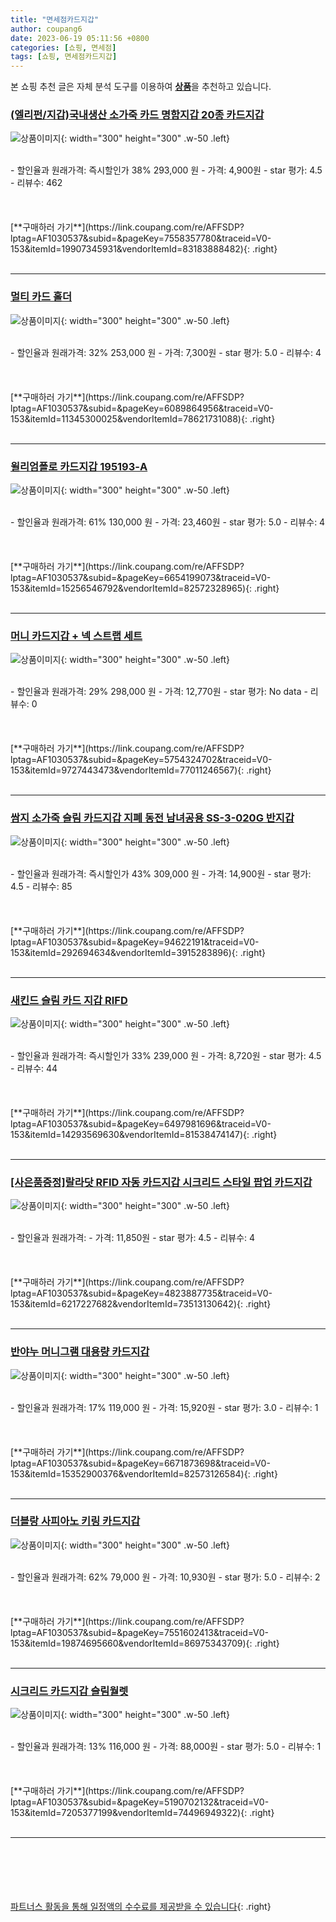```yaml
---
title: "면세점카드지갑"
author: coupang6
date: 2023-06-19 05:11:56 +0800
categories: [쇼핑, 면세점]
tags: [쇼핑, 면세점카드지갑]
---
```


본 쇼핑 추천 글은 자체 분석 도구를 이용하여 [**상품**](https://link.coupang.com/a/bao1ui)을 추천하고 있습니다.

### [(엘리펀/지갑)국내생산 소가죽 카드 명함지갑 20종 카드지갑](https://link.coupang.com/re/AFFSDP?lptag=AF1030537&subid=&pageKey=7558357780&traceid=V0-153&itemId=19907345931&vendorItemId=83183888482)

![상품이미지](https://thumbnail9.coupangcdn.com/thumbnails/remote/230x230ex/image/vendor_inventory/c84c/cf2991019838bc9a6dd148ed2e232abfa514444ad37f7cc63cac724bbb6f.jpg){: width="300" height="300" .w-50 .left}


<br>
- 할인율과 원래가격: 즉시할인가 38%  293,000   원
- 가격: 4,900원
- star 평가: 4.5
- 리뷰수: 462
<br>
<br>
<br>
<br>
[**구매하러 가기**](https://link.coupang.com/re/AFFSDP?lptag=AF1030537&subid=&pageKey=7558357780&traceid=V0-153&itemId=19907345931&vendorItemId=83183888482){: .right}
<br>
<br>

---

### [멀티 카드 홀더](https://link.coupang.com/re/AFFSDP?lptag=AF1030537&subid=&pageKey=6089864956&traceid=V0-153&itemId=11345300025&vendorItemId=78621731088)

![상품이미지](https://thumbnail6.coupangcdn.com/thumbnails/remote/230x230ex/image/retail/images/2021/09/23/14/0/7aee5e81-8f78-4121-8746-89cbca7468b0.jpg){: width="300" height="300" .w-50 .left}


<br>
- 할인율과 원래가격: 32%  253,000   원
- 가격: 7,300원
- star 평가: 5.0
- 리뷰수: 4
<br>
<br>
<br>
<br>
[**구매하러 가기**](https://link.coupang.com/re/AFFSDP?lptag=AF1030537&subid=&pageKey=6089864956&traceid=V0-153&itemId=11345300025&vendorItemId=78621731088){: .right}
<br>
<br>

---

### [윌리엄폴로 카드지갑 195193-A](https://link.coupang.com/re/AFFSDP?lptag=AF1030537&subid=&pageKey=6654199073&traceid=V0-153&itemId=15256546792&vendorItemId=82572328965)

![상품이미지](https://thumbnail7.coupangcdn.com/thumbnails/remote/230x230ex/image/vendor_inventory/d603/5ddfeb2e24d15a0a122d615fb8fa252c0b65ebb15ac69d8a194e0d5c7ed1.png){: width="300" height="300" .w-50 .left}


<br>
- 할인율과 원래가격: 61%  130,000   원
- 가격: 23,460원
- star 평가: 5.0
- 리뷰수: 4
<br>
<br>
<br>
<br>
[**구매하러 가기**](https://link.coupang.com/re/AFFSDP?lptag=AF1030537&subid=&pageKey=6654199073&traceid=V0-153&itemId=15256546792&vendorItemId=82572328965){: .right}
<br>
<br>

---

### [머니 카드지갑 + 넥 스트랩 세트](https://link.coupang.com/re/AFFSDP?lptag=AF1030537&subid=&pageKey=5754324702&traceid=V0-153&itemId=9727443473&vendorItemId=77011246567)

![상품이미지](https://thumbnail6.coupangcdn.com/thumbnails/remote/230x230ex/image/rs_quotation_api/hmqb0erx/778a37a843424aa08ba86c06a621e1eb.jpg){: width="300" height="300" .w-50 .left}


<br>
- 할인율과 원래가격: 29%  298,000   원
- 가격: 12,770원
- star 평가: No data
- 리뷰수: 0
<br>
<br>
<br>
<br>
[**구매하러 가기**](https://link.coupang.com/re/AFFSDP?lptag=AF1030537&subid=&pageKey=5754324702&traceid=V0-153&itemId=9727443473&vendorItemId=77011246567){: .right}
<br>
<br>

---

### [쌈지 소가죽 슬림 카드지갑 지폐 동전 남녀공용 SS-3-020G 반지갑](https://link.coupang.com/re/AFFSDP?lptag=AF1030537&subid=&pageKey=94622191&traceid=V0-153&itemId=292694634&vendorItemId=3915283896)

![상품이미지](https://thumbnail6.coupangcdn.com/thumbnails/remote/230x230ex/image/vendor_inventory/images/2018/08/29/13/1/efbe8e6c-8584-4683-8d86-73314dc4b404.jpg){: width="300" height="300" .w-50 .left}


<br>
- 할인율과 원래가격: 즉시할인가 43%  309,000   원
- 가격: 14,900원
- star 평가: 4.5
- 리뷰수: 85
<br>
<br>
<br>
<br>
[**구매하러 가기**](https://link.coupang.com/re/AFFSDP?lptag=AF1030537&subid=&pageKey=94622191&traceid=V0-153&itemId=292694634&vendorItemId=3915283896){: .right}
<br>
<br>

---

### [새킨드 슬림 카드 지갑 RIFD](https://link.coupang.com/re/AFFSDP?lptag=AF1030537&subid=&pageKey=6497981696&traceid=V0-153&itemId=14293569630&vendorItemId=81538474147)

![상품이미지](https://thumbnail6.coupangcdn.com/thumbnails/remote/230x230ex/image/retail/images/6682283337890376-50dcdf0b-be6f-43ba-a65c-efbfb1e1ce44.jpg){: width="300" height="300" .w-50 .left}


<br>
- 할인율과 원래가격: 즉시할인가 33%  239,000   원
- 가격: 8,720원
- star 평가: 4.5
- 리뷰수: 44
<br>
<br>
<br>
<br>
[**구매하러 가기**](https://link.coupang.com/re/AFFSDP?lptag=AF1030537&subid=&pageKey=6497981696&traceid=V0-153&itemId=14293569630&vendorItemId=81538474147){: .right}
<br>
<br>

---

### [[사은품증정]랄라닷 RFID 자동 카드지갑 시크리드 스타일 팝업 카드지갑](https://link.coupang.com/re/AFFSDP?lptag=AF1030537&subid=&pageKey=4823887735&traceid=V0-153&itemId=6217227682&vendorItemId=73513130642)

![상품이미지](https://thumbnail9.coupangcdn.com/thumbnails/remote/230x230ex/image/vendor_inventory/31dc/670934a0997d3f006f4dafa8089b3ef99d50a2d433876d77e336053efbbb.jpg){: width="300" height="300" .w-50 .left}


<br>
- 할인율과 원래가격: 
- 가격: 11,850원
- star 평가: 4.5
- 리뷰수: 4
<br>
<br>
<br>
<br>
[**구매하러 가기**](https://link.coupang.com/re/AFFSDP?lptag=AF1030537&subid=&pageKey=4823887735&traceid=V0-153&itemId=6217227682&vendorItemId=73513130642){: .right}
<br>
<br>

---

### [반야누 머니그램 대용량 카드지갑](https://link.coupang.com/re/AFFSDP?lptag=AF1030537&subid=&pageKey=6671873698&traceid=V0-153&itemId=15352900376&vendorItemId=82573126584)

![상품이미지](https://thumbnail9.coupangcdn.com/thumbnails/remote/230x230ex/image/retail/images/8495116855605373-63973bc2-918b-47db-b82c-8c5c32349234.jpg){: width="300" height="300" .w-50 .left}


<br>
- 할인율과 원래가격: 17%  119,000   원
- 가격: 15,920원
- star 평가: 3.0
- 리뷰수: 1
<br>
<br>
<br>
<br>
[**구매하러 가기**](https://link.coupang.com/re/AFFSDP?lptag=AF1030537&subid=&pageKey=6671873698&traceid=V0-153&itemId=15352900376&vendorItemId=82573126584){: .right}
<br>
<br>

---

### [더블랑 사피아노 키링 카드지갑](https://link.coupang.com/re/AFFSDP?lptag=AF1030537&subid=&pageKey=7551602413&traceid=V0-153&itemId=19874695660&vendorItemId=86975343709)

![상품이미지](https://thumbnail6.coupangcdn.com/thumbnails/remote/230x230ex/image/vendor_inventory/8b58/955297b12986340e5ab547ed4f0e52d03579047a36e22556b2d0687b2b9b.jpg){: width="300" height="300" .w-50 .left}


<br>
- 할인율과 원래가격: 62%  79,000   원
- 가격: 10,930원
- star 평가: 5.0
- 리뷰수: 2
<br>
<br>
<br>
<br>
[**구매하러 가기**](https://link.coupang.com/re/AFFSDP?lptag=AF1030537&subid=&pageKey=7551602413&traceid=V0-153&itemId=19874695660&vendorItemId=86975343709){: .right}
<br>
<br>

---

### [시크리드 카드지갑 슬림월렛](https://link.coupang.com/re/AFFSDP?lptag=AF1030537&subid=&pageKey=5190702132&traceid=V0-153&itemId=7205377199&vendorItemId=74496949322)

![상품이미지](https://thumbnail10.coupangcdn.com/thumbnails/remote/230x230ex/image/rs_quotation_api/f69qkojb/e72e0c29aeee42ed8abd292d35475e18.jpg){: width="300" height="300" .w-50 .left}


<br>
- 할인율과 원래가격: 13%  116,000   원
- 가격: 88,000원
- star 평가: 5.0
- 리뷰수: 1
<br>
<br>
<br>
<br>
[**구매하러 가기**](https://link.coupang.com/re/AFFSDP?lptag=AF1030537&subid=&pageKey=5190702132&traceid=V0-153&itemId=7205377199&vendorItemId=74496949322){: .right}
<br>
<br>

---
<br><br><br><br><br> [파트너스 활동을 통해 일정액의 수수료를 제공받을 수 있습니다](https://link.coupang.com/a/bao1ui){: .right}